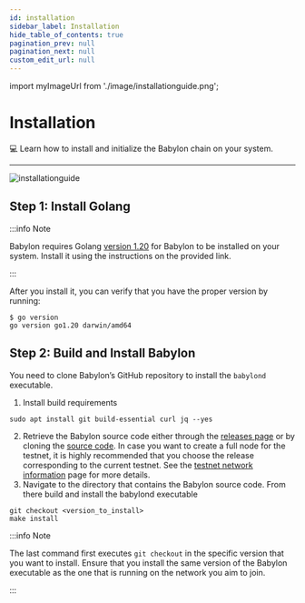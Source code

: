 ```yaml
---
id: installation
sidebar_label: Installation
hide_table_of_contents: true
pagination_prev: null
pagination_next: null
custom_edit_url: null
---
```


import myImageUrl from './image/installationguide.png';

# Installation

💻 Learn how to install and initialize the Babylon chain on your system.

---

<div style={{justifyContent: 'center', display: 'flex'}}>
    <img style={{width: "1000px"}} src={myImageUrl} alt="installationguide" />
</div>


## Step 1: Install Golang <a id="step1"></a>
:::info Note

Babylon requires Golang [version 1.20](https://go.dev/doc/install) for Babylon to be installed on your system.
Install it using the instructions on the provided link.

:::

After you install it, you can verify that you have the proper version by running:
```console
$ go version
go version go1.20 darwin/amd64
```

## Step 2: Build and Install Babylon <a id="step2"></a>
You need to clone Babylon’s GitHub repository to install the `babylond` executable.

1. Install build requirements
```console
sudo apt install git build-essential curl jq --yes
```
2. Retrieve the Babylon source code either through the [releases page](https://github.com/babylonchain/babylon/releases) or by cloning the [source code](https://github.com/babylonchain/babylon). In case you want to create a full node for the testnet, it is highly recommended that you choose the release corresponding to the current testnet. See the [testnet network information](/docs/testnet/network-information.md) page for more details.
3. Navigate to the directory that contains the Babylon source code. From there build and install the babylond executable
```console
git checkout <version_to_install>
make install
```

:::info Note

The last command first executes `git checkout` in the specific version that you want to install.
Ensure that you install the same version of the Babylon executable as the one that is running on the network you aim to join.

:::
